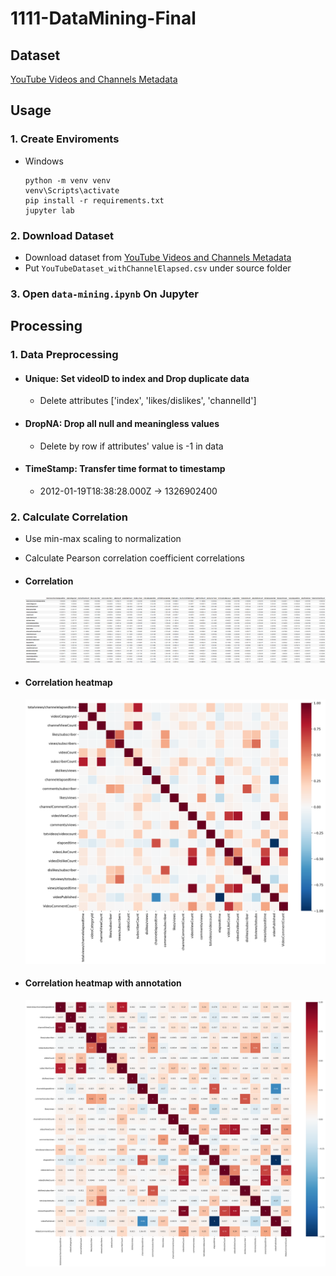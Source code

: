 # 1111-DataMining-Final


## Dataset

[YouTube Videos and Channels Metadata](https://www.kaggle.com/datasets/thedevastator/revealing-insights-from-youtube-video-and-channe)


## Usage

### 1. Create Enviroments

+ Windows

  ```
  python -m venv venv
  venv\Scripts\activate
  pip install -r requirements.txt
  jupyter lab
  ```

### 2. Download Dataset

+ Download dataset from [YouTube Videos and Channels Metadata](https://www.kaggle.com/datasets/thedevastator/revealing-insights-from-youtube-video-and-channe)
+ Put `YouTubeDataset_withChannelElapsed.csv` under source folder

### 3. Open `data-mining.ipynb` On Jupyter


## Processing

### 1. Data Preprocessing

+ #### Unique: Set videoID to index and Drop duplicate data
    + Delete attributes ['index', 'likes/dislikes', 'channelId']

+ #### DropNA: Drop all null and meaningless values
    + Delete by row if attributes' value is -1 in data

+ #### TimeStamp: Transfer time format to timestamp
    + 2012-01-19T18:38:28.000Z -> 1326902400

### 2. Calculate Correlation

+ Use min-max scaling to normalization
+ Calculate Pearson correlation coefficient correlations

+ #### Correlation
    ![correlation.png](images/correlation.png)
    
+ #### Correlation heatmap
    ![correlation_heatmap.png](images/correlation_heatmap.png)
    
+ #### Correlation heatmap with annotation
    ![correlation_heatmap_annot.png](images/correlation_heatmap_annot.png)
